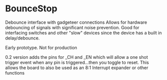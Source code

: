 # BounceStop
Debounce interface with gadgeteer connections
Allows for hardware debouncing of signals with significant noise prevention.  Good for interfacing switches and other "slow" devices since the device has a built in delay/debounce.

Early prototype.  Not for production


0.2 version adds the pins for _CH and _EN which will allow a one shot trigger event when any pin is triggered...then you toggle to reset.  This allows the board to also be used as an 8:1 Interrupt expander or other functions
